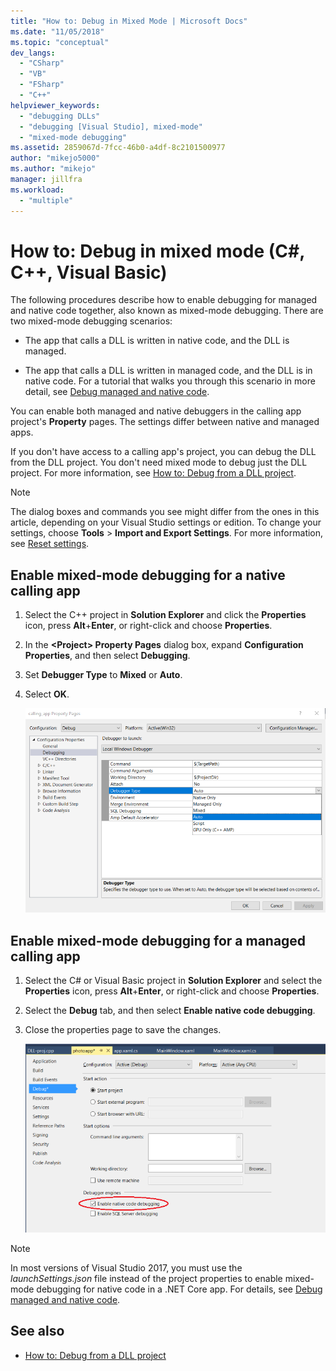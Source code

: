 ```yaml
---
title: "How to: Debug in Mixed Mode | Microsoft Docs"
ms.date: "11/05/2018"
ms.topic: "conceptual"
dev_langs:
  - "CSharp"
  - "VB"
  - "FSharp"
  - "C++"
helpviewer_keywords:
  - "debugging DLLs"
  - "debugging [Visual Studio], mixed-mode"
  - "mixed-mode debugging"
ms.assetid: 2859067d-7fcc-46b0-a4df-8c2101500977
author: "mikejo5000"
ms.author: "mikejo"
manager: jillfra
ms.workload:
  - "multiple"
---
```

# How to: Debug in mixed mode (C#, C++, Visual Basic)

The following procedures describe how to enable debugging for managed and native code together, also known as mixed-mode debugging. There are two mixed-mode debugging scenarios:

- The app that calls a DLL is written in native code, and the DLL is managed.

- The app that calls a DLL is written in managed code, and the DLL is in native code. For a tutorial that walks you through this scenario in more detail, see [Debug managed and native code](../debugger/how-to-debug-managed-and-native-code.md).

You can enable both managed and native debuggers in the calling app project's **Property** pages. The settings differ between native and managed apps.

If you don't have access to a calling app's project, you can debug the DLL from the DLL project. You don't need mixed mode to debug just the DLL project. For more information, see [How to: Debug from a DLL project](../debugger/how-to-debug-from-a-dll-project.md).

> [!NOTE]
> The dialog boxes and commands you see might differ from the ones in this article, depending on your Visual Studio settings or edition. To change your settings, choose **Tools** > **Import and Export Settings**. For more information, see [Reset settings](../ide/environment-settings.md#reset-settings).

## Enable mixed-mode debugging for a native calling app

1. Select the C++ project in **Solution Explorer** and click the **Properties** icon, press **Alt**+**Enter**, or right-click and choose **Properties**.

1. In the **\<Project> Property Pages** dialog box, expand **Configuration Properties**, and then select **Debugging**.

1. Set **Debugger Type** to **Mixed** or **Auto**.

1. Select **OK**.

   ![Enable mixed mode debugging](../debugger/media/dbg-mixed-mode-from-native.png "Enable mixed mode debugging")

## Enable mixed-mode debugging for a managed calling app

1. Select the C# or Visual Basic project in **Solution Explorer** and select the **Properties** icon, press **Alt**+**Enter**, or right-click and choose **Properties**.

1. Select the **Debug** tab, and then select **Enable native code debugging**.

1. Close the properties page to save the changes.

   ![Enable native code debugging](../debugger/media/dbg-mixed-mode-from-csharp.png "Enable native code debugging")

> [!NOTE]
> In most versions of Visual Studio 2017, you must use the *launchSettings.json* file instead of the project properties to enable mixed-mode debugging for native code in a .NET Core app. For details, see [Debug managed and native code](../debugger/how-to-debug-managed-and-native-code.md).

## See also

- [How to: Debug from a DLL project](../debugger/how-to-debug-from-a-dll-project.md)